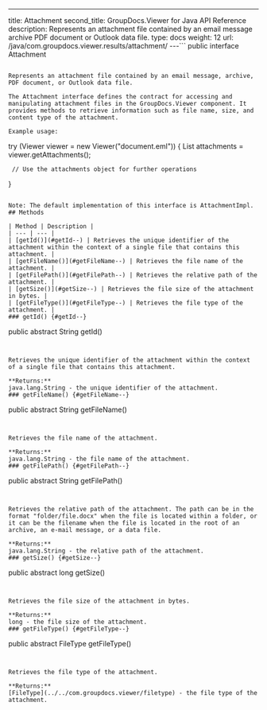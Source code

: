 ---
title: Attachment
second_title: GroupDocs.Viewer for Java API Reference
description: Represents an attachment file contained by an email message archive PDF document or Outlook data file.
type: docs
weight: 12
url: /java/com.groupdocs.viewer.results/attachment/
---```
public interface Attachment
```

Represents an attachment file contained by an email message, archive, PDF document, or Outlook data file.

The Attachment interface defines the contract for accessing and manipulating attachment files in the GroupDocs.Viewer component. It provides methods to retrieve information such as file name, size, and content type of the attachment.

Example usage:

```

 try (Viewer viewer = new Viewer("document.eml")) {
     List attachments = viewer.getAttachments();

     // Use the attachments object for further operations
 }
 
```

Note: The default implementation of this interface is AttachmentImpl.
## Methods

| Method | Description |
| --- | --- |
| [getId()](#getId--) | Retrieves the unique identifier of the attachment within the context of a single file that contains this attachment. |
| [getFileName()](#getFileName--) | Retrieves the file name of the attachment. |
| [getFilePath()](#getFilePath--) | Retrieves the relative path of the attachment. |
| [getSize()](#getSize--) | Retrieves the file size of the attachment in bytes. |
| [getFileType()](#getFileType--) | Retrieves the file type of the attachment. |
### getId() {#getId--}
```
public abstract String getId()
```


Retrieves the unique identifier of the attachment within the context of a single file that contains this attachment.

**Returns:**
java.lang.String - the unique identifier of the attachment.
### getFileName() {#getFileName--}
```
public abstract String getFileName()
```


Retrieves the file name of the attachment.

**Returns:**
java.lang.String - the file name of the attachment.
### getFilePath() {#getFilePath--}
```
public abstract String getFilePath()
```


Retrieves the relative path of the attachment. The path can be in the format "folder/file.docx" when the file is located within a folder, or it can be the filename when the file is located in the root of an archive, an e-mail message, or a data file.

**Returns:**
java.lang.String - the relative path of the attachment.
### getSize() {#getSize--}
```
public abstract long getSize()
```


Retrieves the file size of the attachment in bytes.

**Returns:**
long - the file size of the attachment.
### getFileType() {#getFileType--}
```
public abstract FileType getFileType()
```


Retrieves the file type of the attachment.

**Returns:**
[FileType](../../com.groupdocs.viewer/filetype) - the file type of the attachment.
